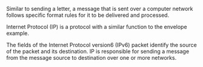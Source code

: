 Similar to sending a letter, a message that is sent over a computer network follows specific format rules for it to be delivered and processed.

Internet Protocol (IP) is a protocol with a similar function to the envelope example.

The fields of the Internet Protocol version6 (IPv6) packet identify the source of the packet and its destination. IP is responsible for sending a message from the message source to destination over one or more networks.